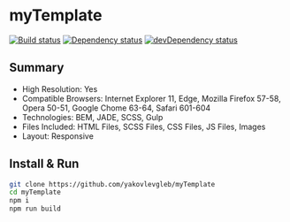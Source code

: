 # myTemplate

[![Build status][travis-image]][travis-url] [![Dependency status][dependency-image]][dependency-url] [![devDependency status][dev-dependency-image]][dev-dependency-url]

## Summary
* High Resolution: Yes
* Compatible Browsers: Internet Explorer 11, Edge, Mozilla Firefox 57-58, Opera 50-51, Google Chome 63-64, Safari 601-604
* Technologies: BEM, JADE, SCSS, Gulp
* Files Included: HTML Files, SCSS Files, CSS Files, JS Files, Images
* Layout: Responsive

## Install & Run
```bash
git clone https://github.com/yakovlevgleb/myTemplate
cd myTemplate
npm i
npm run build

```
[travis-image]: https://travis-ci.org/yakovlevgleb/myTemplate.svg?branch=master
[travis-url]: https://travis-ci.org/yakovlevgleb/myTemplate

[dependency-image]: https://david-dm.org/yakovlevgleb/myTemplate.svg?style=flat-square
[dependency-url]: https://david-dm.org/yakovlevgleb/myTemplate

[dev-dependency-image]: https://david-dm.org/yakovlevgleb/myTemplate/dev-status.svg?style=flat-square
[dev-dependency-url]: https://david-dm.org/yakovlevgleb/myTemplate#info=devDependencies
